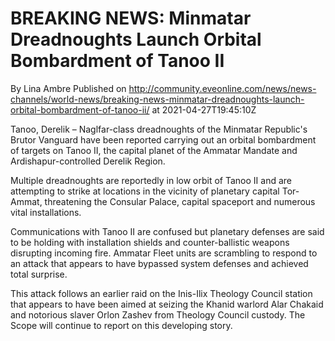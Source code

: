 # BREAKING NEWS: Minmatar Dreadnoughts Launch Orbital Bombardment of Tanoo II
By Lina Ambre
Published on http://community.eveonline.com/news/news-channels/world-news/breaking-news-minmatar-dreadnoughts-launch-orbital-bombardment-of-tanoo-ii/ at 2021-04-27T19:45:10Z

Tanoo, Derelik – Naglfar-class dreadnoughts of the Minmatar Republic's Brutor Vanguard have been reported carrying out an orbital bombardment of targets on Tanoo II, the capital planet of the Ammatar Mandate and Ardishapur-controlled Derelik Region.

Multiple dreadnoughts are reportedly in low orbit of Tanoo II and are attempting to strike at locations in the vicinity of planetary capital Tor-Ammat, threatening the Consular Palace, capital spaceport and numerous vital installations.

Communications with Tanoo II are confused but planetary defenses are said to be holding with installation shields and counter-ballistic weapons disrupting incoming fire. Ammatar Fleet units are scrambling to respond to an attack that appears to have bypassed system defenses and achieved total surprise.

This attack follows an earlier raid on the Inis-Ilix Theology Council station that appears to have been aimed at seizing the Khanid warlord Alar Chakaid and notorious slaver Orlon Zashev from Theology Council custody. The Scope will continue to report on this developing story.

